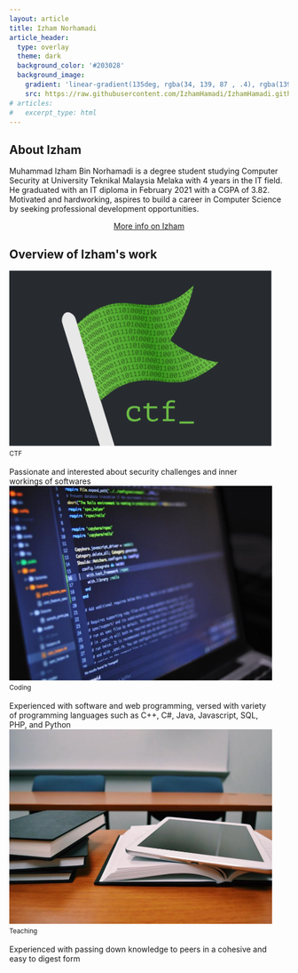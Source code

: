 ```yaml
---
layout: article
title: Izham Norhamadi
article_header:
  type: overlay
  theme: dark
  background_color: '#203028'
  background_image:
    gradient: 'linear-gradient(135deg, rgba(34, 139, 87 , .4), rgba(139, 34, 139, .4))'
    src: https://raw.githubusercontent.com/IzhamHamadi/IzhamHamadi.github.io/main/Picture/izham.jpg
# articles:
#   excerpt_type: html
---
```



## About Izham
Muhammad Izham Bin Norhamadi is a degree student studying Computer Security at University Teknikal Malaysia Melaka with 4 years in the IT field. He graduated with an IT diploma in February 2021 with a CGPA of 3.82. Motivated and hardworking, aspires to build a career in Computer Science by seeking professional development opportunities.

<div style="text-align: center;">
<a class="button button--primary button--rounded" href="/pages/biography">More info on Izham</a>
</div>

## Overview of Izham's work

<div class="grid">
  <div class="cell cell--4" style="padding-right: 30px;">
    <div class="card" >
      <div class="card__image">
      <img class="image" src="https://raw.githubusercontent.com/IzhamHamadi/IzhamHamadi.github.io/main/Picture/CTF.png?width=920&height=680"/>
        <div class="overlay overlay--bottom">
          <small>CTF</small>
        </div>
      </div>
    </div>
  <br>
  Passionate and interested about security challenges and inner workings of softwares
  </div>

  <div class="cell cell--4" style="padding-right: 30px;">
    <div class="card" >
      <div class="card__image">
      <img class="image" src="https://raw.githubusercontent.com/IzhamHamadi/IzhamHamadi.github.io/main/Picture/computer.jpeg?width=920&height=680"/>
        <div class="overlay overlay--bottom">
          <small>Coding</small>
        </div>
      </div>
    </div>
  <br>
  Experienced with software and web programming, versed with variety of programming languages such as C++, C#, Java, Javascript, SQL, PHP, and Python
  </div>

  <div class="cell cell--4" style="padding-right: 30px;">
    <div class="card" >
      <div class="card__image">
      <img class="image" src="https://raw.githubusercontent.com/IzhamHamadi/IzhamHamadi.github.io/main/Picture/tablet.jpeg?width=920&height=680"/>
        <div class="overlay overlay--bottom">
          <small>Teaching</small>
        </div>
      </div>
    </div>
  <br>
  Experienced with passing down knowledge to peers in a cohesive and easy to digest form
  </div>
  
</div>
